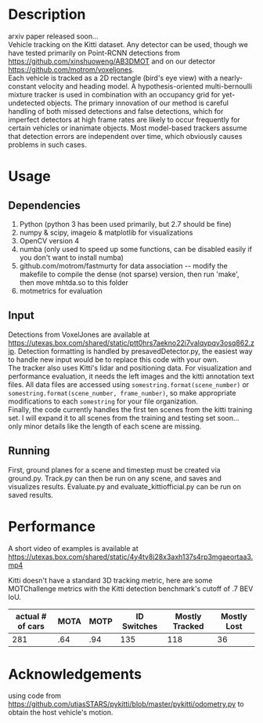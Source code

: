 # Description
arxiv paper released soon...  
Vehicle tracking on the Kitti dataset. Any detector can be used, though we have tested primarily on Point-RCNN detections from https://github.com/xinshuoweng/AB3DMOT and on our detector https://github.com/motrom/voxeljones.  
Each vehicle is tracked as a 2D rectangle (bird's eye view) with a nearly-constant velocity and heading model. A hypothesis-oriented multi-bernoulli mixture tracker is used in combination with an occupancy grid for yet-undetected objects. The primary innovation of our method is careful handling of both missed detections and false detections, which for imperfect detectors at high frame rates are likely to occur frequently for certain vehicles or inanimate objects. Most model-based trackers assume that detection errors are independent over time, which obviously causes problems in such cases.

# Usage
## Dependencies
1. Python (python 3 has been used primarily, but 2.7 should be fine)
2. numpy & scipy, imageio & matplotlib for visualizations
3. OpenCV version 4
4. numba (only used to speed up some functions, can be disabled easily if you don't want to install numba)
5. github.com/motrom/fastmurty for data association -- modify the makefile to compile the dense (not sparse) version, then run 'make', then move mhtda.so to this folder
6. motmetrics for evaluation

## Input
Detections from VoxelJones are available at https://utexas.box.com/shared/static/ptt0hrs7aekno22i7valqypqv3osq862.zip. Detection formatting is handled by presavedDetector.py, the easiest way to handle new input would be to replace this code with your own.  
The tracker also uses Kitti's lidar and positioning data. For visualization and performance evaluation, it needs the left images and the kitti annotation text files. All data files are accessed using `somestring.format(scene_number)` or `somestring.format(scene_number, frame_number)`, so make appropriate modifications to each `somestring` for your file organization.  
Finally, the code currently handles the first ten scenes from the kitti training set. I will expand it to all scenes from the training and testing set soon... only minor details like the length of each scene are missing.

## Running
First, ground planes for a scene and timestep must be created via ground.py. Track.py can then be run on any scene, and saves and visualizes results. Evaluate.py and evaluate_kittiofficial.py can be run on saved results.

# Performance
A short video of examples is available at https://utexas.box.com/shared/static/4y4tv8j28x3axh137s4rp3mgaeortaa3.mp4

Kitti doesn't have a standard 3D tracking metric, here are some MOTChallenge metrics with the Kitti detection benchmark's cutoff of .7 BEV IoU.

| actual # of cars| MOTA | MOTP | ID Switches | Mostly Tracked | Mostly Lost |
| --- | --- | --- | --- | --- | --- |
| 281 | .64 | .94 | 135 | 118 | 36 |


# Acknowledgements
using code from https://github.com/utiasSTARS/pykitti/blob/master/pykitti/odometry.py to obtain the host vehicle's motion.
